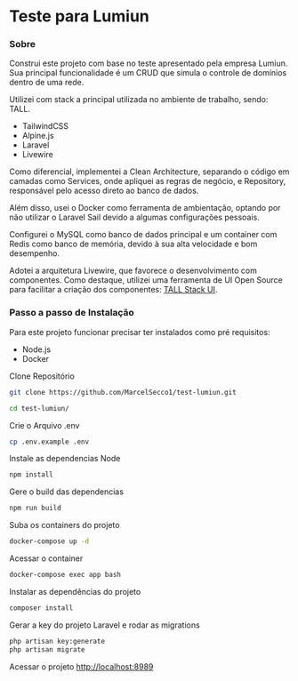 
# Teste para Lumiun

### Sobre

Construi este projeto com base no teste apresentado pela empresa Lumiun. Sua principal funcionalidade é um CRUD que simula o controle de domínios dentro de uma rede.

Utilizei com stack a principal utilizada no ambiente de trabalho, sendo: TALL.
- TailwindCSS
- Alpine.js
- Laravel
- Livewire

Como diferencial, implementei a Clean Architecture, separando o código em camadas como Services, onde apliquei as regras de negócio, e Repository, responsável pelo acesso direto ao banco de dados.

Além disso, usei o Docker como ferramenta de ambientação, optando por não utilizar o Laravel Sail devido a algumas configurações pessoais.

Configurei o MySQL como banco de dados principal e um container com Redis como banco de memória, devido à sua alta velocidade e bom desempenho.

Adotei a arquitetura Livewire, que favorece o desenvolvimento com componentes. Como destaque, utilizei uma ferramenta de UI Open Source para facilitar a criação dos componentes: [TALL Stack UI](https://tallstackui.com/).






### Passo a passo de Instalação
Para este projeto funcionar precisar ter instalados como pré requisitos:
- Node.js
- Docker

Clone Repositório
```sh
git clone https://github.com/MarcelSecco1/test-lumiun.git
```

```sh
cd test-lumiun/
```


Crie o Arquivo .env
```sh
cp .env.example .env
```

Instale as dependencias Node
```sh
npm install
```

Gere o build das dependencias
```sh
npm run build
```

Suba os containers do projeto
```sh
docker-compose up -d
```

Acessar o container
```sh
docker-compose exec app bash
```


Instalar as dependências do projeto
```sh
composer install
```

Gerar a key do projeto Laravel e rodar as migrations

```sh
php artisan key:generate
php artisan migrate
```


Acessar o projeto
[http://localhost:8989](http://localhost:8989)
